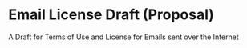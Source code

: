 # Email License Draft (Proposal)
A Draft for Terms of Use and License for Emails sent over the Internet
